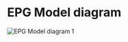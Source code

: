 # EPG Model diagram

![EPG Model diagram 1](http://dl.dropbox.com/u/6983841/github/images/epg-model.001-008.png)
